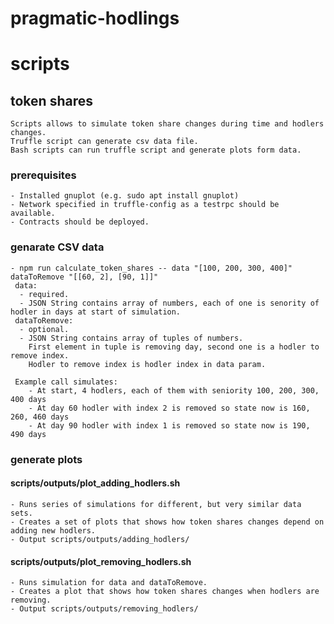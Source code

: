# pragmatic-hodlings

# scripts

## token shares
    Scripts allows to simulate token share changes during time and hodlers changes.
    Truffle script can generate csv data file.
    Bash scripts can run truffle script and generate plots form data.

### prerequisites
    - Installed gnuplot (e.g. sudo apt install gnuplot)
    - Network specified in truffle-config as a testrpc should be available.
    - Contracts should be deployed.

### genarate CSV data
    - npm run calculate_token_shares -- data "[100, 200, 300, 400]" dataToRemove "[[60, 2], [90, 1]]"
     data:
      - required.
      - JSON String contains array of numbers, each of one is senority of hodler in days at start of simulation.
     dataToRemove:
      - optional.
      - JSON String contains array of tuples of numbers.
        First element in tuple is removing day, second one is a hodler to remove index.
        Hodler to remove index is hodler index in data param.

     Example call simulates:
        - At start, 4 hodlers, each of them with seniority 100, 200, 300, 400 days
        - At day 60 hodler with index 2 is removed so state now is 160, 260, 460 days
        - At day 90 hodler with index 1 is removed so state now is 190, 490 days

### generate plots
#### scripts/outputs/plot_adding_hodlers.sh
    - Runs series of simulations for different, but very similar data sets.
    - Creates a set of plots that shows how token shares changes depend on adding new hodlers.
    - Output scripts/outputs/adding_hodlers/
#### scripts/outputs/plot_removing_hodlers.sh
    - Runs simulation for data and dataToRemove.
    - Creates a plot that shows how token shares changes when hodlers are removing.
    - Output scripts/outputs/removing_hodlers/
